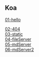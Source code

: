 ## Koa <br>
[01-hello](https://github.com/jj280522/ws108a/blob/master/exercise/02/01-hello/app.js)<br>

[02-404](https://github.com/jj280522/ws108a/tree/master/exercise/02/02-404/app.js)<br>
[03-static](https://github.com/jj280522/ws108a/tree/master/exercise/02/03-static/app.js)<br>
[04-fileServer](https://github.com/jj280522/ws108a/tree/master/exercise/02/04-fileServer/app.js)<br>
[05-mdServer](https://github.com/jj280522/ws108a/tree/master/exercise/02/05-mdServer/app.js)<br>
[06-mdServer2](https://github.com/jj280522/ws108a/tree/master/exercise/02/06-mdServer2/app.js)<br>
